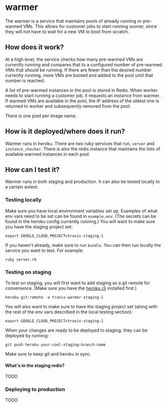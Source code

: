 # warmer

The warmer is a service that maintains pools of already running or pre-warmed
VMs. This allows for customer jobs to start running sooner, since they will not
have to wait for a new VM to boot from scratch.

## How does it work?

At a high level, the service checks how many pre-warmed VMs are currently running
and compares that to a configured number of pre-warmed VMs that _should_ be
running. If there are fewer than the desired number currently running, more
VMs are booted and added to the pool until that number is reached.

A list of pre-warmed instances in the pool is stored in Redis. When worker
needs to start running a customer job, it requests an instance from warmer. If
warmed VMs are available in the pool, the IP address of the oldest one is
returned to worker and subsequently removed from the pool.

There is one pool per image name.

## How is it deployed/where does it run?

Warmer runs in heroku. There are two ruby services that run, `server` and
`instance_checker`. There is also the redis instance that maintains the lists
of available warmed instances in each pool.

## How can I test it?

Warmer runs in both staging and production. It can also be tested locally to a
certain extent.

### Testing locally

Make sure you have local environment variables set up. Examples of what env vars
need to be set can be found in `example.env`. (The secrets can be found in the
heroku config currently running.) You will want to make sure you have the
staging project set:

`export GOOGLE_CLOUD_PROJECT=travis-staging-1`

If you haven't already, make sure to run `bundle`. You can then run locally the
service you want to test. For example:

`ruby server.rb`

### Testing on staging

To test on staging, you will first want to add staging as a git remote for
convenience. (Make sure you have the [heroku cli](https://devcenter.heroku.com/articles/heroku-cli)
installed first.)

`heroku git:remote -a travis-warmer-staging-1`

You will also want to make sure to have the staging project set (along with the
rest of the env vars described in the local testing section):

`export GOOGLE_CLOUD_PROJECT=travis-staging-1`

When your changes are ready to be deployed to staging, they can be deployed by running:

`git push heroku your-cool-staging-branch-name`

Make sure to keep git and heroku in sync.

#### What's in the staging redis?

TODO

### Deploying to production

TODO
